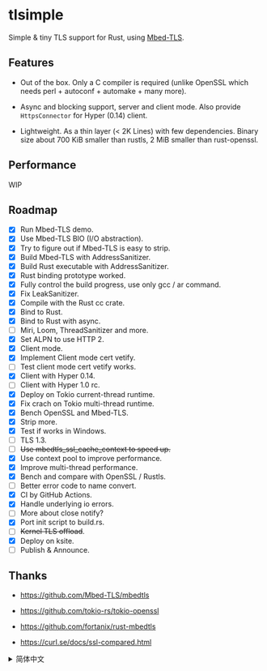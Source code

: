 # tlsimple

Simple & tiny TLS support for Rust, using [Mbed-TLS](https://github.com/Mbed-TLS/mbedtls).

## Features

- Out of the box. Only a C compiler is required (unlike OpenSSL which needs perl + autoconf + automake + many more).

- Async and blocking support, server and client mode. Also provide `HttpsConnector` for Hyper (0.14) client.

- Lightweight. As a thin layer (< 2K Lines) with few dependencies. Binary size about 700 KiB smaller than rustls, 2 MiB smaller than rust-openssl.

## Performance

WIP

## Roadmap

- [x] Run Mbed-TLS demo.
- [x] Use Mbed-TLS BIO (I/O abstraction).
- [x] Try to figure out if Mbed-TLS is easy to strip.
- [x] Build Mbed-TLS with AddressSanitizer.
- [x] Build Rust executable with AddressSanitizer.
- [x] Rust binding prototype worked.
- [x] Fully control the build progress, use only gcc / ar command.
- [x] Fix LeakSanitizer.
- [x] Compile with the Rust cc crate.
- [x] Bind to Rust.
- [x] Bind to Rust with async.
- [ ] Miri, Loom, ThreadSanitizer and more.
- [x] Set ALPN to use HTTP 2.
- [x] Client mode.
- [x] Implement Client mode cert vetify.
- [ ] Test client mode cert vetify works.
- [x] Client with Hyper 0.14.
- [ ] Client with Hyper 1.0 rc.
- [x] Deploy on Tokio current-thread runtime.
- [x] Fix crach on Tokio multi-thread runtime.
- [x] Bench OpenSSL and Mbed-TLS.
- [x] Strip more.
- [x] Test if works in Windows.
- [ ] TLS 1.3.
- [ ] ~~Use mbedtls_ssl_cache_context to speed up.~~
- [x] Use context pool to improve performance.
- [x] Improve multi-thread performance.
- [x] Bench and compare with OpenSSL / Rustls.
- [ ] Better error code to name convert.
- [x] CI by GitHub Actions.
- [x] Handle underlying io errors.
- [ ] More about close notify?
- [x] Port init script to build.rs.
- [ ] ~~Kernel TLS offload~~.
- [x] Deploy on ksite.
- [ ] Publish & Announce.

## Thanks

- https://github.com/Mbed-TLS/mbedtls

- https://github.com/tokio-rs/tokio-openssl

- https://github.com/fortanix/rust-mbedtls

- https://curl.se/docs/ssl-compared.html

<!--

tlsimple (174 deps)  =  5783792 Aug 17 19:52 ksite
rustls (183 deps)    =  6479280 Aug 17 20:10 ksite

./bombardier -a -d 4s -c 96 https://127.0.0.1:9304/

https://frippery.org/files/busybox/busybox-w32-FRP-5181-g5c1a3b00e.exe

https://github.com/rmyorston/busybox-w32

https://github.com/monoio-rs/monoio-tls

https://github.com/Mbed-TLS/mbedtls/pull/5969

https://openwrt.org/releases/23.05/notes-23.05.0-rc2#switch_from_wolfssl_to_mbedtls_as_default

https://dev.mysql.com/blog-archive/mysql-is-openssl-only-now/

https://curl.se/docs/ssl-compared.html

https://wiki.mozilla.org/Security/Server_Side_TLS

https://github.com/rust-lang/cc-rs/issues/242

https://www.wolfssl.com/documentation/manuals/wolfssl/chapter02.html

https://doc.rust-lang.org/cargo/reference/manifest.html#the-exclude-and-include-fields

https://mbed-tls.readthedocs.io/projects/api/en/development/api/file/net__sockets_8h/#net__sockets_8h_1a4841afd0e14f1fd44b82c3a850961ab7

https://github.com/Mbed-TLS/mbedtls/tree/development/programs/ssl

https://github.com/Mbed-TLS/mbedtls/blob/963513dba56991e2c741290841e2f33b9398ea52/programs/ssl/ssl_server2.c#L2855

https://github.com/Mbed-TLS/mbedtls/blob/development/programs/ssl/mini_client.c

https://github.com/sfackler/hyper-openssl/blob/master/src/lib.rs

https://mbed-tls.readthedocs.io/projects/api/en/development/api/file/x509__crt_8h/#:~:text=int%20mbedtls_x509_crt_verify(mbedtls_x509_crt

https://github.com/travis-ci/travis-ci/issues/4704#issuecomment-348435959

-->

<details>
<summary>简体中文</summary>

> tlsimple

为 Rust 提供轻巧的 TLS 支持，基于 [Mbed-TLS](https://github.com/Mbed-TLS/mbedtls)。

## 特性

- 支持异步与同步，服务端与客户端模式。同时为 Hyper 客户端提供 `HttpsConnector`。

> 翻译仍在进行中...

</details>
